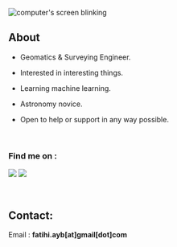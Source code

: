 ![computer's screen blinking](https://ayoubft.github.io/img/computer.gif)

## About

- Geomatics & Surveying Engineer.

- Interested in interesting things.

- Learning machine learning.

- Astronomy novice.

- Open to help or support in any way possible.

&nbsp;

### Find me on :

<a href="https://www.linkedin.com/in/ayoub-fatihi/" target="_blank"><img src="https://img.shields.io/badge/LinkedIn-0077B5?style=for-the-badge&logo=linkedin&logoColor=white"/></a>
<a href="https://www.github.com/ayoubft" target="_blank"><img src="https://img.shields.io/badge/GitHub-100000?style=for-the-badge&logo=github&logoColor=white"/></a>

&nbsp;

## Contact:

Email : **fatihi.ayb[at]gmail[dot]com**
